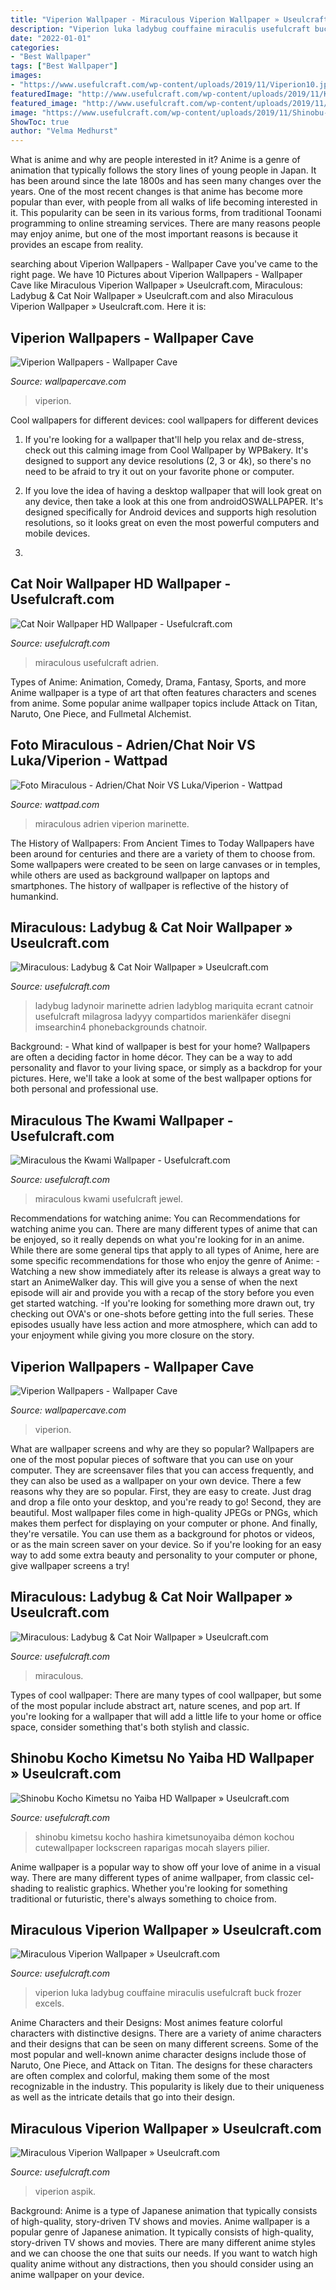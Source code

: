```yaml
---
title: "Viperion Wallpaper - Miraculous Viperion Wallpaper » Useulcraft.com"
description: "Viperion luka ladybug couffaine miraculis usefulcraft buck frozer excels"
date: "2022-01-01"
categories:
- "Best Wallpaper"
tags: ["Best Wallpaper"]
images:
- "https://www.usefulcraft.com/wp-content/uploads/2019/11/Viperion10.jpg"
featuredImage: "http://www.usefulcraft.com/wp-content/uploads/2019/11/Kwami24-630x380.jpg"
featured_image: "http://www.usefulcraft.com/wp-content/uploads/2019/11/Kwami24-630x380.jpg"
image: "https://www.usefulcraft.com/wp-content/uploads/2019/11/Shinobu-Kocho03.jpg"
ShowToc: true
author: "Velma Medhurst"
---
```



What is anime and why are people interested in it?
Anime is a genre of animation that typically follows the story lines of young people in Japan. It has been around since the late 1800s and has seen many changes over the years. One of the most recent changes is that anime has become more popular than ever, with people from all walks of life becoming interested in it. This popularity can be seen in its various forms, from traditional Toonami programming to online streaming services. There are many reasons people may enjoy anime, but one of the most important reasons is because it provides an escape from reality.

	

		
searching about Viperion Wallpapers - Wallpaper Cave you've came to the right page. We have 10 Pictures about Viperion Wallpapers - Wallpaper Cave like Miraculous Viperion Wallpaper » Useulcraft.com, Miraculous: Ladybug &amp; Cat Noir Wallpaper » Useulcraft.com and also Miraculous Viperion Wallpaper » Useulcraft.com. Here it is:
		
    
## Viperion Wallpapers - Wallpaper Cave

<img loading=lazy src="https://wallpapercave.com/wp/wp9117803.jpg" onerror="this.onerror=null;this.src='https://tse2.mm.bing.net/th?id=OIP.dTTH5jPYazLOTL9e0kUWgwHaHa&amp;pid=15.1';" alt="Viperion Wallpapers - Wallpaper Cave">

_Source: wallpapercave.com_

>viperion. 

	

Cool wallpapers for different devices:
cool wallpapers for different devices 

1. If you're looking for a wallpaper that'll help you relax and de-stress, check out this calming image from Cool Wallpaper by WPBakery. It's designed to support any device resolutions (2, 3 or 4k), so there's no need to be afraid to try it out on your favorite phone or computer.

2. If you love the idea of having a desktop wallpaper that will look great on any device, then take a look at this one from androidOSWALLPAPER. It's designed specifically for Android devices and supports high resolution resolutions, so it looks great on even the most powerful computers and mobile devices.

3.

    
## Cat Noir Wallpaper HD Wallpaper - Usefulcraft.com

<img loading=lazy src="http://www.usefulcraft.com/wp-content/uploads/2019/11/Chat-Noir90.jpg" onerror="this.onerror=null;this.src='https://tse2.mm.bing.net/th?id=OIP.zzm_OTnCHlqAs937Uy7fTwHaNK&amp;pid=15.1';" alt="Cat Noir Wallpaper HD Wallpaper - Usefulcraft.com">

_Source: usefulcraft.com_

>miraculous usefulcraft adrien. 

	

Types of Anime: Animation, Comedy, Drama, Fantasy, Sports, and more
Anime wallpaper is a type of art that often features characters and scenes from anime. Some popular anime wallpaper topics include Attack on Titan, Naruto, One Piece, and Fullmetal Alchemist.

    
## Foto Miraculous - Adrien/Chat Noir VS Luka/Viperion - Wattpad

<img loading=lazy src="https://d.wattpad.com/story_parts/445/images/16073f774f757046692350117324.jpg" onerror="this.onerror=null;this.src='https://tse1.mm.bing.net/th?id=OIP.xsnV2UdNRfLJpDFQ_hXE1QHaIB&amp;pid=15.1';" alt="Foto Miraculous - Adrien/Chat Noir VS Luka/Viperion - Wattpad">

_Source: wattpad.com_

>miraculous adrien viperion marinette. 

	

The History of Wallpapers: From Ancient Times to Today
Wallpapers have been around for centuries and there are a variety of them to choose from. Some wallpapers were created to be seen on large canvases or in temples, while others are used as background wallpaper on laptops and smartphones. The history of wallpaper is reflective of the history of humankind.

    
## Miraculous: Ladybug &amp; Cat Noir Wallpaper » Useulcraft.com

<img loading=lazy src="https://www.usefulcraft.com/wp-content/uploads/2019/11/Ladybug99.jpg" onerror="this.onerror=null;this.src='https://tse1.mm.bing.net/th?id=OIP.Edqj4mzj-THuPk3LIerGQQHaNK&amp;pid=15.1';" alt="Miraculous: Ladybug &amp; Cat Noir Wallpaper » Useulcraft.com">

_Source: usefulcraft.com_

>ladybug ladynoir marinette adrien ladyblog mariquita ecrant catnoir usefulcraft milagrosa ladyyy compartidos marienkäfer disegni imsearchin4 phonebackgrounds chatnoir. 

	

Background: - What kind of wallpaper is best for your home?
Wallpapers are often a deciding factor in home décor. They can be a way to add personality and flavor to your living space, or simply as a backdrop for your pictures. Here, we'll take a look at some of the best wallpaper options for both personal and professional use.

    
## Miraculous The Kwami Wallpaper - Usefulcraft.com

<img loading=lazy src="http://www.usefulcraft.com/wp-content/uploads/2019/11/Kwami24-630x380.jpg" onerror="this.onerror=null;this.src='https://tse4.mm.bing.net/th?id=OIP.O0TU5eo4-lXUE_0j8XRl_AHaEd&amp;pid=15.1';" alt="Miraculous the Kwami Wallpaper - Usefulcraft.com">

_Source: usefulcraft.com_

>miraculous kwami usefulcraft jewel. 

	

Recommendations for watching anime: You can
Recommendations for watching anime you can. There are many different types of anime that can be enjoyed, so it really depends on what you're looking for in an anime. While there are some general tips that apply to all types of Anime, here are some specific recommendations for those who enjoy the genre of Anime: 
-Watching a new show immediately after its release is always a great way to start an AnimeWalker day. This will give you a sense of when the next episode will air and provide you with a recap of the story before you even get started watching. 
-If you're looking for something more drawn out, try checking out OVA's or one-shots before getting into the full series. These episodes usually have less action and more atmosphere, which can add to your enjoyment while giving you more closure on the story.

    
## Viperion Wallpapers - Wallpaper Cave

<img loading=lazy src="https://wallpapercave.com/wp/wp9117740.png" onerror="this.onerror=null;this.src='https://tse2.mm.bing.net/th?id=OIP.Es_dygKIDzl_LVEN2dnPDgHaFj&amp;pid=15.1';" alt="Viperion Wallpapers - Wallpaper Cave">

_Source: wallpapercave.com_

>viperion. 

	

What are wallpaper screens and why are they so popular?
Wallpapers are one of the most popular pieces of software that you can use on your computer. They are screensaver files that you can access frequently, and they can also be used as a wallpaper on your own device. There a few reasons why they are so popular. First, they are easy to create. Just drag and drop a file onto your desktop, and you're ready to go! Second, they are beautiful. Most wallpaper files come in high-quality JPEGs or PNGs, which makes them perfect for displaying on your computer or phone. And finally, they're versatile. You can use them as a background for photos or videos, or as the main screen saver on your device. So if you're looking for an easy way to add some extra beauty and personality to your computer or phone, give wallpaper screens a try!

    
## Miraculous: Ladybug &amp; Cat Noir Wallpaper » Useulcraft.com

<img loading=lazy src="https://www.usefulcraft.com/wp-content/uploads/2019/11/Ladybug79.jpg" onerror="this.onerror=null;this.src='https://tse3.mm.bing.net/th?id=OIP.Ntq6yrVbiBehrfmSm45LqgHaL2&amp;pid=15.1';" alt="Miraculous: Ladybug &amp; Cat Noir Wallpaper » Useulcraft.com">

_Source: usefulcraft.com_

>miraculous. 

	

Types of cool wallpaper:
There are many types of cool wallpaper, but some of the most popular include abstract art, nature scenes, and pop art. If you're looking for a wallpaper that will add a little life to your home or office space, consider something that's both stylish and classic.

    
## Shinobu Kocho Kimetsu No Yaiba HD Wallpaper » Useulcraft.com

<img loading=lazy src="https://www.usefulcraft.com/wp-content/uploads/2019/11/Shinobu-Kocho03.jpg" onerror="this.onerror=null;this.src='https://tse3.mm.bing.net/th?id=OIP.4iIQCE-uovaot-Itz14vLgHaNK&amp;pid=15.1';" alt="Shinobu Kocho Kimetsu no Yaiba HD Wallpaper » Useulcraft.com">

_Source: usefulcraft.com_

>shinobu kimetsu kocho hashira kimetsunoyaiba démon kochou cutewallpaper lockscreen raparigas mocah slayers pilier. 

	

Anime wallpaper is a popular way to show off your love of anime in a visual way. There are many different types of anime wallpaper, from classic cel-shading to realistic graphics. Whether you're looking for something traditional or futuristic, there's always something to choice from.

    
## Miraculous Viperion Wallpaper » Useulcraft.com

<img loading=lazy src="https://www.usefulcraft.com/wp-content/uploads/2019/11/Viperion09.jpg" onerror="this.onerror=null;this.src='https://tse1.mm.bing.net/th?id=OIP.5PZsY7XuBmxMJnjGXmy8AwHaNK&amp;pid=15.1';" alt="Miraculous Viperion Wallpaper » Useulcraft.com">

_Source: usefulcraft.com_

>viperion luka ladybug couffaine miraculis usefulcraft buck frozer excels. 

	

Anime Characters and their Designs: Most animes feature colorful characters with distinctive designs.
There are a variety of anime characters and their designs that can be seen on many different screens. Some of the most popular and well-known anime character designs include those of Naruto, One Piece, and Attack on Titan. The designs for these characters are often complex and colorful, making them some of the most recognizable in the industry. This popularity is likely due to their uniqueness as well as the intricate details that go into their design.

    
## Miraculous Viperion Wallpaper » Useulcraft.com

<img loading=lazy src="https://www.usefulcraft.com/wp-content/uploads/2019/11/Viperion10.jpg" onerror="this.onerror=null;this.src='https://tse1.mm.bing.net/th?id=OIP.pG8htdn8q3GSew9X0PSdsAHaNK&amp;pid=15.1';" alt="Miraculous Viperion Wallpaper » Useulcraft.com">

_Source: usefulcraft.com_

>viperion aspik. 

	

Background: Anime is a type of Japanese animation that typically consists of high-quality, story-driven TV shows and movies.
Anime wallpaper is a popular genre of Japanese animation. It typically consists of high-quality, story-driven TV shows and movies. There are many different anime styles and we can choose the one that suits our needs. If you want to watch high quality anime without any distractions, then you should consider using an anime wallpaper on your device.

